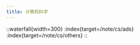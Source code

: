 ```yaml
---
title: 计算机科学
---
```


::waterfall{width=300}
:index{target=/note/cs/ads}
:index{target=/note/cs/others}
::
